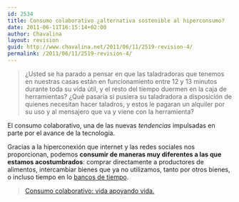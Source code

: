 ```yaml
---
id: 2534
title: Consumo colaborativo ¿alternativa sostenible al hiperconsumo?
date: 2011-06-11T16:15:14+02:00
author: Chavalina
layout: revision
guid: http://www.chavalina.net/2011/06/11/2519-revision-4/
permalink: /2011/06/11/2519-revision-4/
---
```

> ¿Usted se ha parado a pensar en que las taladradoras que tenemos en nuestras casas están en funcionamiento entre 12 y 13 minutos durante toda su vida útil, y el resto del tiempo duermen en la caja de herramientas? ¿Qué pasaría si pusiera su taladradora a disposición de quienes necesitan hacer taladros, y estos le pagaran un alquiler por su uso y al mensajero que va y viene con la herramienta?

El consumo colaborativo, una de las nuevas _tendencias_ impulsadas en parte por el avance de la tecnología.

Gracias a la hiperconexión que internet y las redes sociales nos proporcionan, podemos **consumir de maneras muy diferentes a las que estamos acostumbrados**: comprar directamente a productores de alimentos, intercambiar bienes que ya no utilizamos, tanto por otros bienes, o incluso tiempo en lo <a href="http://es.wikipedia.org/wiki/Banco_de_tiempo" target="_blank">bancos de tiempo</a>.

<blockquote class="wp-embedded-content" data-secret="gEdm6CziQX">
  <p>
    <a href="http://inteligenciaetica.com/2011/05/consumo-colaborativo-vida-apoyando-vida/">Consumo colaborativo: vida apoyando vida.</a>
  </p>
</blockquote>



<p style="text-align: center;">
</p>